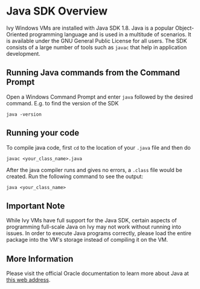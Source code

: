 # Java SDK Overview

Ivy Windows VMs are installed with Java SDK 1.8. Java is a popular Object-Oriented programming
language and is used in a multitude of scenarios. It is available under the GNU General Public
License for all users. The SDK consists of a large number of tools such as ```javac``` that 
help in application development. 

## Running Java commands from the Command Prompt

Open a Windows Command Prompt and enter ```java``` followed by the desired command. E.g. to find
the version of the SDK

	java -version

## Running your code

To compile java code, first ```cd``` to the location of your ```.java``` file and then do
	
	javac <your_class_name>.java

After the java compiler runs and gives no errors, a ```.class``` file would be created. Run the following command to see the output:

	java <your_class_name>

## Important Note

While Ivy VMs have full support for the Java SDK, certain aspects of programming full-scale Java on Ivy may not work without running into issues.
In order to execute Java programs correctly, please load the entire package into the VM's storage instead of compiling it on the VM. 

## More Information

Please visit the official Oracle documentation to learn more about Java at [this web address](http://www.oracle.com/technetwork/java/javase/documentation/jdk8-doc-downloads-2133158.html).
